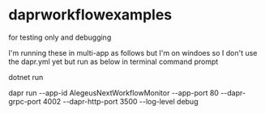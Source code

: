 # daprworkflowexamples
for testing only and debugging

I'm running these in multi-app as follows but I'm on windoes so I don't use the dapr.yml yet but run as below in terminal command prompt

dotnet run



dapr run --app-id AlegeusNextWorkflowMonitor --app-port 80 --dapr-grpc-port 4002 --dapr-http-port 3500 --log-level debug

